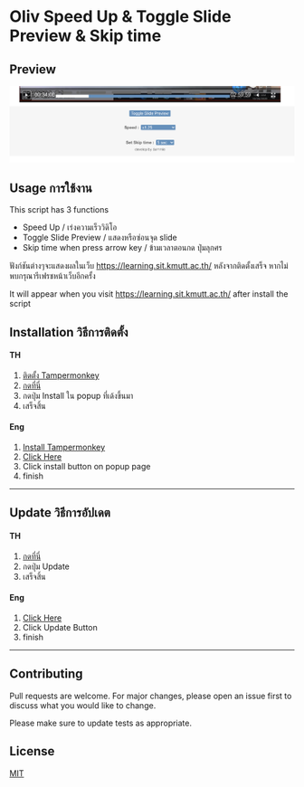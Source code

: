 # Oliv Speed Up & Toggle Slide Preview & Skip time

## Preview 
![alt text](https://github.com/siraom15/Oliv-Speed-Up/blob/main/preview.PNG?raw=true)

## Usage การใช้งาน

This script has 3 functions 

- Speed Up / เร่งความเร็ววิดิโอ
- Toggle Slide Preview / แสดงหรือซ่อนจุด slide 
- Skip time when press arrow key / ข้ามเวลาตอนกด ปุ่มลุกศร

ฟังก์ชันต่างๆจะแสดงผลในเว็บ https://learning.sit.kmutt.ac.th/  หลังจากติดตั้งเสร็จ หากไม่พบกรุณารีเฟรชหน้าเว็บอีกครั้ง

It will appear when you visit https://learning.sit.kmutt.ac.th/ after install the script


## Installation วิธีการติดตั้ง

#### TH 

1. <a href="https://chrome.google.com/webstore/detail/tampermonkey/dhdgffkkebhmkfjojejmpbldmpobfkfo" target="_blank">ติดตั้ง Tampermonkey</a>
1. <a href="https://github.com/siraom15/Oliv-Speed-Up/raw/main/Oliv-Speed-Up.user.js" target="_blank">กดที่นี่</a>
1. กดปุ่ม Install ใน popup ที่เด้งขึ้นมา
1. เสร็จสิ้น

#### Eng

1. <a href="https://chrome.google.com/webstore/detail/tampermonkey/dhdgffkkebhmkfjojejmpbldmpobfkfo" target="_blank">Install Tampermonkey</a>
1. <a href="https://github.com/siraom15/Oliv-Speed-Up/raw/main/Oliv-Speed-Up.user.js" target="_blank">Click Here</a>
1. Click install button on popup page
1. finish


<hr>

## Update วิธีการอัปเดต


#### TH 
1. <a href="https://github.com/siraom15/Oliv-Speed-Up/raw/main/Oliv-Speed-Up.user.js" target="_blank">กดที่นี่</a>
1. กดปุ่ม Update
1. เสร็จสิ้น


#### Eng
1. <a href="https://github.com/siraom15/Oliv-Speed-Up/raw/main/Oliv-Speed-Up.user.js" target="_blank">Click Here</a>
1. Click Update Button
1. finish

<hr>

## Contributing
Pull requests are welcome. For major changes, please open an issue first to discuss what you would like to change.

Please make sure to update tests as appropriate.

## License
[MIT](https://choosealicense.com/licenses/mit/)
